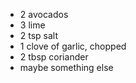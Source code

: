 * 2 avocados
* 3 lime
* 2 tsp salt
* 1 clove of garlic, chopped
* 2 tbsp coriander
* maybe something else